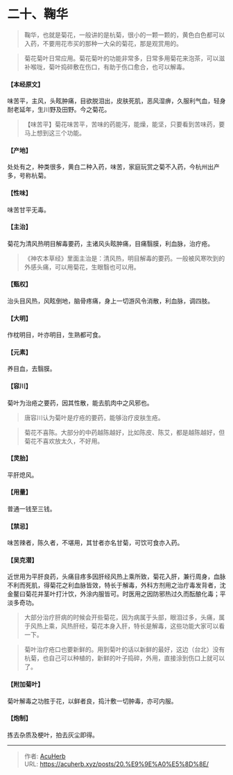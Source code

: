 # 二十、鞠华


> 鞠华，也就是菊花，一般讲的是杭菊，很小的一颗一颗的，黄色白色都可以入药，不要用花市买的那种一大朵的菊花，那是观赏用的。

> 菊花菊叶日常应用。菊花菊叶的功能非常多，日常多用菊花来泡茶，可以滋补喉咙，菊叶捣碎敷在伤口，有助于伤口愈合，也可以解毒。

#### 【本经原文】
味苦平，主风，头眩肿痛，目欲脱泪出，皮肤死肌，恶风湿痹，久服利气血，轻身耐老延年，生川野及田野。今之菊花。

> 【味苦平】菊花味苦平，苦味的药能泻，能燥，能坚，只要看到苦味药，要马上想到这三个功能。

#### 【产地】
处处有之，种类很多，黄白二种入药，味苦，家庭玩赏之菊不入药，今杭州出产多，号称杭菊。
#### 【性味】
味苦甘平无毒。
#### 【主治】
菊花为清风热明目解毒要药，主诸风头眩肿痛，目痛翳膜，利血脉，治疔疮。

> 《神农本草经》里面主治是：清风热，明目解毒的要药。一般被风寒吹到的外感头痛，可以用菊花，生眼翳也可以用。

#### 【甄权】
治头目风热，风眩倒地，脑骨疼痛，身上一切游风令消散，利血脉，调四肢。
#### 【大明】
作枕明目，叶亦明目，生熟都可食。
#### 【元素】
养目血，去翳膜。
#### 【容川】
菊叶为治疮之要药，因其性散，能去肌肉中之风邪也。

> 唐容川认为菊叶是疗疮的要药，能够治疗皮肤生疮。

> 菊花不喜陈。大部分的中药越陈越好，比如陈皮、陈艾，都是越陈越好，但菊花不喜欢放太久，不好用。

#### 【灵胎】
平肝熄风。
#### 【用量】
普通一钱至三钱。
#### 【禁忌】
味苦辣者，陈久者，不堪用，其甘者亦名甘菊，可饮可食亦入药。
#### 【吴克潜】
近世用为平肝良药，头痛目疼多因肝经风热上乘所致，菊花入肝，兼行周身，血脉不利而死肌，得菊花之利血脉皆效，特长于解毒，外科方剂用之治疔毒发背者，沈金鳌曰菊花并茎叶打汁饮，外涂内服皆可。时医用之因防邪热过久而酝酿化毒；平淡多奇功。

> 大部分治疗肝病的时候会开些菊花，因为病属于头部，眼泪过多，头痛，属于风热上乘，风热肝经，菊花本身入肝，特长是解毒，这些功能大家可以看一下。

> 菊叶治疗疮口也要新鲜的。用到菊叶的话以新鲜的最好，这边（台北）没有杭菊，也自己可以种植的，新鲜的叶子捣碎，外用，直接涂到伤口上就可以了。

#### 【附加菊叶】
菊叶解毒之功胜于花，以鲜者良，捣汁敷一切肿毒，亦可内服。
#### 【炮制】
拣去杂质及梗叶，拍去灰尘即得。

---

> 作者: [AcuHerb](https://acuherb.xyz)  
> URL: https://acuherb.xyz/posts/20.%E9%9E%A0%E5%8D%8E/  

